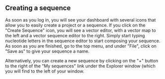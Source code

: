 ## Creating a sequence

As soon as you log in, you will see your dashboard with several icons that allow you to easily create a project or a sequence. If you click on the "Create Sequence" icon, you will see a vector editor, with a vector map to the left and a vector sequence editor to the right. Simply start typing nucleotide letters in the sequence editor to start composing your sequence. As soon as you are finished, go to the top menu, and under "File", click on "Save as" to  give your sequence a name.

Alternatively, you can create a new sequence by clicking on the "+" button to the right of the "My sequences" link under the Explorer window (which you will find to the left of your window.
